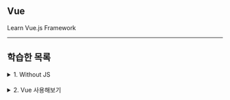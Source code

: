 ## Vue
Learn Vue.js Framework

---

## 학습한 목록

<details>
<summary>1. Without JS</summary>

- starting-project 의 app.js에서 입력된 값을 읽을 수 있도록 index.html의 `input` 태그에 access 해야합니다.
- 버튼에 대한 클릭 이벤트도 수신해야 해야 하기 떄문에 `<button>`에도 access 해야합니다.
- `<ul>` 리스트에도 접근해 새로운 목록을 추가할 수 있어야 합니다.

<br>

> 위의 내용을 수행하기 위해 app.js에 상수(const)를 3개 생성합니다.

```javascript
// Query Selector를 통해 HTML 요소의 Javascript 객체 구현을 가리키는 포인터를 상수에 할당합니다.
const buttonEl = document.querySelector('button');
const inputEl = document.querySelector('input');
const listEl = document.querySelector('ul');

// 이 함수는 사용자가 입력한 값을 받아서 Goal을 수정해줍니다.
function addGoal() {
  const enteredValue = inputEl.value;

  // Javascript로 새 DOM 요소를 프로그래밍 방식으로 생성
  const listItemEl = document.createElement('li');
  listItemEl.textContent = enteredValue;

  // 프로그래밍 방식으로 생성한 listItemEl을 Child로 추가
  listEl.appendChild(listItemEl);

  // 이전의 Goal들 삭제
  inputEl.value = '';
}

// ButtonEl에 Clien Listener 추가해서 버튼에 접근하여 클릭 이벤트 수신
// 두번째 파라미터는 클릭이 발생할 때 실행할 함수 지정
buttonEl.addEventListener('click', addGoal);
```
</details>

<br>

<details>
<summary>2. Vue 사용해보기</summary>

Vue를 사용하기 위한 여러가지 방법이 있지만 간단하게 CDN 방식으로 학습해보겠습니다.

전에 썼던 app.js의 내용은 모두 주석처리 해줍니다.

Vue를 간단하게 script 태그로 불러오는 코드입니다.

```html
<script src="https://unpkg.com/vue@3/dist/vue.global.js"></script>
```

HTML 파일에 script 태그를 이용해 vue를 불러올 수 있습니다.
Vue를 추가할때 js파일을 불러오는 script 위에 붙여줍시다.

```html
    <script src="https://unpkg.com/vue@3/dist/vue.global.js"></script>
    <script src="app.js"></script>
```

<br>

Vue를 사용하기 전은 명령형 방식으로 실행했었습니다.

이는 브라우저가 실행하는 단계를 직접 모두 정의해 준다는 뜻입니다. (버튼, 입력요소, 함수생성 등)

<br>

이때 Vue를 활용하면 완전히 다른 방식의 접근이 가능합니다.

어느 시점에 DOM에서 무엇을 생성하고 추가하거나 바꿀지 Vue가 스스로 알아내도록 합니다.

이를 위해서 HTML코드를 제어하는 Vue 앱을 생성해야 합니다.

<br>

Vue CDN을 불러와서 사용가능한 글로벌 객체인 `Vue.createApp()`을 호출하면 됩니다.

이제 여기에 Vue앱을 구성하는 자바스크립트 객체를 넣어줍니다.

이때 `구성`이란 Vue 앱에서 어떤 데이터를 사용할 지 설정하는걸 의미합니다.

<br>

```javascript
Vue.createApp({
  data() {
    return {
      goals: [],
      enteredValue: ''
    };
  }
});
```

<br>

위 예제에서는 `Goal`과 사용자가 입력한 데이터가 필요한 데이터가 됩니다.

그 데이터를 `data`라는 이름의 함수를 가지는 프로퍼티를 Vue 앱의 자바스크립트 객체에 추가해줍니다.

이 함수는 객체를 반환해야 합니다.

즉, Vue 앱이 인식해야 하는 데이터를 이 객체에서 정의합니다.

<br>

함수가 리턴하는 enteredValue를 HTML의 input과 특수한 지시문을 이용해 연결할 수 있습니다.

바로 `v-model`이라는 속성인데 HTML이 지원하는 Default 속성은 아닙니다. Vue만 인식할 수 있습니다.

`v-model`의 값으로는 프로퍼티 이름인 enteredValue를 반복합니다.

즉, 사용자가 입력한 input 값을 수신해서 enteredValue 프로퍼티를 업데이트 합니다.

```html
<input type="text" id="goal" v-model="enteredValue">
```

<br>

이제 버튼에서 enteredValue에 저장된 값을 가지고 createApp으로 전달하는 이 객체에 키:값 쌍을 하나 더 추가하면 됩니다.

```javascript
Vue.createApp({
  data() {
    return {
      goals: [],
      enteredValue: ''
    };
  },

  // 이 부분
  methods: {
    addGoal() {
      this.goals.push(this.enteredValue);
    }
  }
});
```

위 코드에서 `methods` 부분에서 메서드와 함수를 정의할 수 있습니다.

해당 메서드와 함수를 HTML코드에서 호출할 수 있어야겠죠.

`addGoal()` 이라는 메서드를 추가하고 goals로 가서 현재 enteredValue에 추가합니다.

<br>

이제 버튼을 클릭할때마다 addGoal()이 트리거 됩니다.

그리고 이제 HTML의 버튼 태그에 Vue를 이용한 특수한 속성`(v-on)`을 추가해서 수신할 이벤트 이름인 `click`을 입력해주면 됩니다.

그 값으로 클릭할 때 트리거 될 함수를 지정해주면 됩니다. 위에서 만든 함수인 addGoal()이 되겠죠.

```html
<button v-on:click="addGoal">Add Goal</button>
```

이렇게 하면 Vue에서는 addGole 메서드를 버튼이 클릭될때마다 실행됩니다.

<br>

이제 마지막으로 순서가 없는 목록(ul)에서 Goal을 출력하는 일만 남았습니다.

HTML의 `li`태그에 `v-for=""`속성을 추가해줍니다.

이를 요소에 추가해 여러번 복제할 수 있습니다.

```html
<li v-for="goal in goals">
```

<br>

위처럼 태그에 속성을 추가해서 goals 배열 전체에 Loop를 걸고 goal 마다 list를 하나씩 생성하도록 해야합니다.

저렇게 속성을 붙여주고 특수한 구문`(이중 중괄호)`으로 goal을 출력할 수 있습니다.

```html
<li v-for="goal in goals>{{ goal }}</li>
```

이제 리스트가 필요한만큼 복제 될겁니다.

<br>

이제 진짜 마지막으로 Vue앱이 페이지의 어느부분을 조정할지 Vue앱에 알려줘야 합니다.

위에서 쓴 모든 HTML의 특수속성이 id가 app인 div안에 전부 들어가있습니다.

즉, Vue 앱이 컨트롤할 화면은 바로 저 div 태그부분 입니다.

<br>

이제 어디를 컨트롤 할지 알았습니다.

app.js 파일의 `Vue.createApp()의 마지막 부분으로 가서 `mount()를 추가하고 인자로는,

CSS 선택자가 있는 문자열을 전달해서 DOM의 요소`#app`를 선택합니다.

결과물은 이렇게 됩니다.

![img](https://raw.githubusercontent.com/spacdustz/Obsidian-Image-Server/main/img/vue.png)

</details>